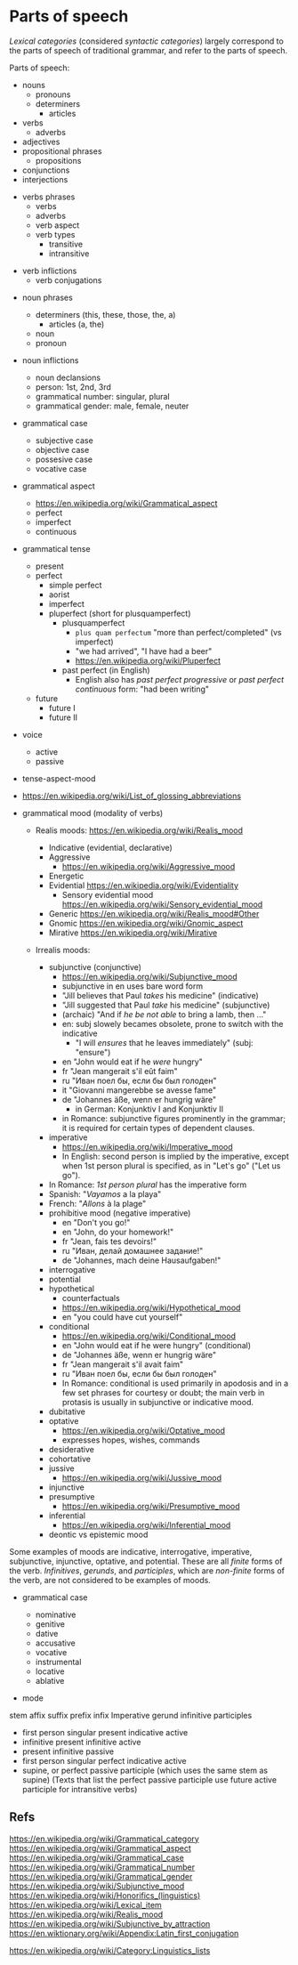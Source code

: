 # Parts of speech

*Lexical categories* (considered *syntactic categories*) largely correspond to the parts of speech of traditional grammar, and refer to the parts of speech.

Parts of speech:
- nouns
  - pronouns
  - determiners
    - articles
- verbs
  - adverbs
- adjectives
- propositional phrases
  - propositions
- conjunctions
- interjections


* verbs phrases
  - verbs
  - adverbs
  - verb aspect
  - verb types
    - transitive
    - intransitive
- verb inflictions
  - verb conjugations

* noun phrases
  - determiners (this, these, those, the, a)
    - articles (a, the)
  - noun
  - pronoun

* noun inflictions
  - noun declansions
  - person: 1st, 2nd, 3rd
  - grammatical number: singular, plural
  - grammatical gender: male, female, neuter

* grammatical case
  - subjective case
  - objective case
  - possesive case
  - vocative case

* grammatical aspect
  - https://en.wikipedia.org/wiki/Grammatical_aspect
  - perfect
  - imperfect
  - continuous

* grammatical tense
  - present
  - perfect
    - simple perfect
    - aorist
    - imperfect
    - pluperfect (short for plusquamperfect)
      - plusquamperfect
        - `plus quam perfectum` "more than perfect/completed" (vs imperfect)
        - "we had arrived", "I have had a beer"
        - https://en.wikipedia.org/wiki/Pluperfect
      - past perfect (in English)
        - English also has *past perfect progressive* or
         *past perfect continuous* form: "had been writing"
  - future
    - future I
    - future II

* voice
  - active
  - passive

* tense-aspect-mood

* https://en.wikipedia.org/wiki/List_of_glossing_abbreviations

* grammatical mood (modality of verbs)
  - Realis moods: https://en.wikipedia.org/wiki/Realis_mood
    - Indicative (evidential, declarative)
    - Aggressive
      - https://en.wikipedia.org/wiki/Aggressive_mood
    - Energetic
    - Evidential
      https://en.wikipedia.org/wiki/Evidentiality
      - Sensory evidential mood
        https://en.wikipedia.org/wiki/Sensory_evidential_mood
    - Generic
      https://en.wikipedia.org/wiki/Realis_mood#Other
    - Gnomic
      https://en.wikipedia.org/wiki/Gnomic_aspect
    - Mirative
      https://en.wikipedia.org/wiki/Mirative

  - Irrealis moods:
    - subjunctive (conjunctive)
      - https://en.wikipedia.org/wiki/Subjunctive_mood
      - subjunctive in en uses bare word form
      - "Jill believes that Paul *takes* his medicine" (indicative)
      - "Jill suggested that Paul *take* his medicine" (subjunctive)
      - (archaic) "And if *he be not able* to bring a lamb, then …"
      - en: subj slowely becames obsolete, prone to switch with the indicative
        - "I will *ensures* that he leaves immediately" (subj: "ensure")
      - en "John would eat if he *were* hungry"
      - fr "Jean mangerait s'il eût faim"
      - ru "Иван поел бы, если бы был голоден"
      - it "Giovanni mangerebbe se avesse fame"
      - de "Johannes äße, wenn er hungrig wäre"
        - in German: Konjunktiv I and Konjunktiv II
      - in Romance: subjunctive figures prominently in the grammar; it is required for certain types of dependent clauses.
    - imperative
      - https://en.wikipedia.org/wiki/Imperative_mood
      - In English: second person is implied by the imperative, except when 1st person plural is specified, as in "Let's go" ("Let us go").
     - In Romance: *1st person plural* has the imperative form
      - Spanish: "*Vayamos* a la playa"
      - French: "*Allons* à la plage"
    - prohibitive mood (negative imperative)
      - en "Don't you go!"
      - en "John, do your homework!"
      - fr "Jean, fais tes devoirs!"
      - ru "Иван, делай домашнее задание!"
      - de "Johannes, mach deine Hausaufgaben!"
    - interrogative
    - potential
    - hypothetical
      - counterfactuals
      - https://en.wikipedia.org/wiki/Hypothetical_mood
      - en "you could have cut yourself"
    - conditional
      - https://en.wikipedia.org/wiki/Conditional_mood
      - en "John would eat if he were hungry" (conditional)
      - de "Johannes äße, wenn er hungrig wäre"
      - fr "Jean mangerait s'il avait faim"
      - ru "Иван поел бы, если бы был голоден"
      - In Romance: conditional is used primarily in apodosis and in a few set phrases for courtesy or doubt; the main verb in protasis is usually in subjunctive or indicative mood.
    - dubitative
    - optative
      - https://en.wikipedia.org/wiki/Optative_mood
      - expresses hopes, wishes, commands
    - desiderative
    - cohortative
    - jussive
      - https://en.wikipedia.org/wiki/Jussive_mood
    - injunctive
    - presumptive
      - https://en.wikipedia.org/wiki/Presumptive_mood
    - inferential
      - https://en.wikipedia.org/wiki/Inferential_mood
    - deontic vs epistemic mood

Some examples of moods are indicative, interrogative, imperative, subjunctive, injunctive, optative, and potential. These are all *finite* forms of the verb. *Infinitives*, *gerunds*, and *participles*, which are *non-finite* forms of the verb, are not considered to be examples of moods.

* grammatical case
  - nominative
  - genitive
  - dative
  - accusative
  - vocative
  - instrumental
  - locative
  - ablative


* mode

stem
affix
suffix
prefix
infix
Imperative
gerund
infinitive
participles




- first person singular present indicative active
- infinitive present infinitive active
- present infinitive passive
- first person singular perfect indicative active
- supine, or perfect passive participle (which uses the same stem as supine)
(Texts that list the perfect passive participle use future active participle for intransitive verbs)


## Refs
https://en.wikipedia.org/wiki/Grammatical_category
https://en.wikipedia.org/wiki/Grammatical_aspect
https://en.wikipedia.org/wiki/Grammatical_case
https://en.wikipedia.org/wiki/Grammatical_number
https://en.wikipedia.org/wiki/Grammatical_gender
https://en.wikipedia.org/wiki/Subjunctive_mood
https://en.wikipedia.org/wiki/Honorifics_(linguistics)
https://en.wikipedia.org/wiki/Lexical_item
https://en.wikipedia.org/wiki/Realis_mood
https://en.wikipedia.org/wiki/Subjunctive_by_attraction
https://en.wiktionary.org/wiki/Appendix:Latin_first_conjugation


https://en.wikipedia.org/wiki/Category:Linguistics_lists
